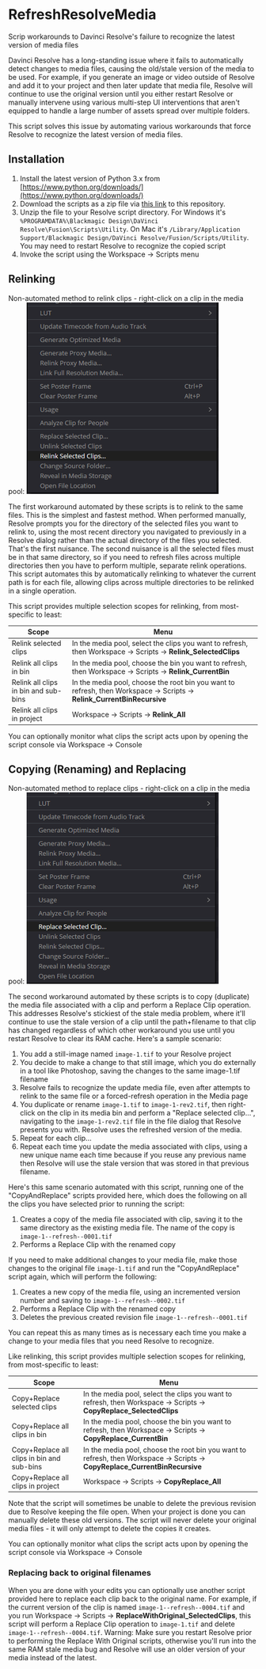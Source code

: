 
# RefreshResolveMedia

Scrip workarounds to Davinci Resolve's failure to recognize the latest version of media files

Davinci Resolve has a long-standing issue where it fails to automatically detect changes to media files, causing the old/stale version of the media to be used. For example, if you generate an image or video outside of Resolve and add it to your project and then later update that media file, Resolve will continue to use the original version until you either restart Resolve or manually intervene using various multi-step UI interventions that aren't equipped to handle a large number of assets spread over multiple folders. 

This script solves this issue by automating various workarounds that force Resolve to recognize the latest version of media files.
 
## Installation

 1. Install the latest version of Python 3.x from [https://www.python.org/downloads/](https://www.python.org/downloads/)
 2. Download the scripts as a zip file via [this link](https://github.com/horshack-dpreview/RefreshResolveMedia/archive/refs/heads/main.zip) to this repository.
 3. Unzip the file to your Resolve script directory. For Windows it's `%PROGRAMDATA%\Blackmagic Design\DaVinci Resolve\Fusion\Scripts\Utility`. On Mac it's `/Library/Application Support/Blackmagic Design/DaVinci Resolve/Fusion/Scripts/Utility`. You may need to restart Resolve to recognize the copied script
 4.  Invoke the script using the Workspace -> Scripts menu

## Relinking
Non-automated method to relink clips - right-click on a clip in the media pool:
![enter image description here](https://raw.githubusercontent.com/horshack-dpreview/RefreshResolveMedia/refs/heads/main/doc/image_relink_menu.png)

The first workaround automated by these scripts is to relink to the same files. This is the simplest and fastest method. When performed manually, Resolve prompts you for the directory of the selected files you want to relink to, using the most recent directory you navigated to previously in a Resolve dialog rather than the actual directory of the files you selected. That's the first nuisance.  The second nuisance is all the selected files must be in that same directory, so if you need to refresh files across multiple directories then you have to perform multiple, separate relink operations. This script automates this by automatically relinking to whatever the current path is for each file, allowing clips across multiple directories to be relinked in a single operation.

This script provides multiple selection scopes for relinking, from most-specific to least:

|Scope| Menu |
|--|--|
|Relink selected clips|In the media pool, select the clips you want to refresh, then Workspace -> Scripts -> **Relink_SelectedClips**  |
|Relink all clips in bin| In the media pool, choose the bin you want to refresh, then Workspace -> Scripts -> **Relink_CurrentBin**  |
|Relink all clips in bin and sub-bins| In the media pool, choose the root bin you want to refresh, then Workspace -> Scripts -> **Relink_CurrentBinRecursive**  |
|Relink all clips in project| Workspace -> Scripts -> **Relink_All**  |

You can optionally monitor what clips the script acts upon by opening the script console via Workspace -> Console

## Copying (Renaming) and Replacing
Non-automated method to replace clips - right-click on a clip in the media pool:
![enter image description here](https://raw.githubusercontent.com/horshack-dpreview/RefreshResolveMedia/refs/heads/main/doc/image_replace_menu.png)

The second workaround automated by these scripts is to copy (duplicate) the media file associated with a clip and perform a Replace Clip operation. This addresses Resolve's stickiest of the stale media problem, where it'll continue to use the stale version of a clip until the path+filename to that clip has changed regardless of which other workaround you use until you restart Resolve to clear its RAM cache. Here's a sample scenario:

 1. You add a still-image named `image-1.tif` to your Resolve project
 2. You decide to make a change to that still image, which you do externally in a tool like Photoshop, saving the changes to the same image-1.tif filename
 3. Resolve fails to recognize the update media file, even after attempts to relink to the same file or a forced-refresh operation in the Media page
 4. You duplicate or rename `image-1.tif` to `image-1-rev2.tif`, then right-click on the clip in its media bin and perform a "Replace selected clip...", navigating to the `image-1-rev2.tif` file in the file dialog that Resolve presents you with. Resolve uses the refreshed version of the media.
 5. Repeat for each clip...
 6. Repeat each time you update the media associated with clips, using a new unique name each time because if you reuse any previous name then Resolve will use the stale version that was stored in that previous filename.

Here's this same scenario automated with this script, running one of the "CopyAndReplace" scripts provided here, which does the following on all the clips you have selected prior to running the script:

 1. Creates a copy of the media file associated with clip, saving it to the same directory as the existing media file. The name of the copy is `image-1--refresh--0001.tif`
 2. Performs a Replace Clip with the renamed copy

If you need to make additional changes to your media file, make those changes to the original file `image-1.tif` and run the "CopyAndReplace" script again, which will perform the following:

 1. Creates a new copy of the media file, using an incremented version number and saving to `image-1--refresh--0002.tif`
 2. Performs a Replace Clip with the renamed copy
 3. Deletes the previous created revision file `image-1--refresh--0001.tif`

You can repeat this as many times as is necessary each time you make a change to your media files that you need Resolve to recognize.
 
Like relinking, this script provides multiple selection scopes for relinking, from most-specific to least:

|Scope| Menu |
|--|--|
|Copy+Replace selected clips|In the media pool, select the clips you want to refresh, then Workspace -> Scripts -> **CopyReplace_SelectedClips**  |
|Copy+Replace all clips in bin| In the media pool, choose the bin you want to refresh, then Workspace -> Scripts -> **CopyReplace_CurrentBin**  |
|Copy+Replace all clips in bin and sub-bins| In the media pool, choose the root bin you want to refresh, then Workspace -> Scripts -> **CopyReplace_CurrentBinRecursive**  |
|Copy+Replace all clips in project| Workspace -> Scripts -> **CopyReplace_All**  |

Note that the script will sometimes be unable to delete the previous revision due to Resolve keeping the file open. When your project is done you can manually delete these old versions. The script will never delete your original media files - it will only attempt to delete the copies it creates.

You can optionally monitor what clips the script acts upon by opening the script console via Workspace -> Console

### Replacing back to original filenames
When you are done with your edits you can optionally use another script provided here to replace each clip back to the original name. For example, if the current version of the clip is named `image-1--refresh--0004.tif` and you run Workspace -> Scripts -> **ReplaceWithOriginal_SelectedClips**,  this script will perform a Replace Clip operation to `image-1.tif` and delete `image-1--refresh--0004.tif`. 
Warning: Make sure you restart Resolve prior to performing the Replace With Original scripts, otherwise you'll run into the same RAM stale media bug and Resolve will use an older version of your media instead of the latest. 
